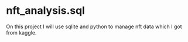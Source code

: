 # nft_analysis.sql
On this project I will use sqlite and python to  manage nft data which I got from kaggle.
